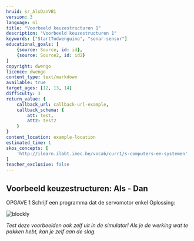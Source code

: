 ```yaml
---
hruid: sr_AlsDanVB1
version: 3
language: nl
title: "Voorbeeld keuzestructuren 1"
description: "Voorbeeld keuzestructuren 1"
keywords: ["StartTodwenguino", "sonar-sensor"]
educational_goals: [
    {source: Source, id: id}, 
    {source: Source2, id: id2}
]
copyright: dwengo
licence: dwengo
content_type: text/markdown
available: true
target_ages: [12, 13, 14]
difficulty: 3
return_value: {
    callback_url: callback-url-example,
    callback_schema: {
        att: test,
        att2: test2
    }
}
content_location: example-location
estimated_time: 1
skos_concepts: [
    'http://ilearn.ilabt.imec.be/vocab/curr1/s-computers-en-systemen'
]
teacher_exclusive: false
---
```


## Voorbeeld keuzestructuren: Als - Dan
OPGAVE 1
Schrijf een programma dat de servomotor enkel 
Oplossing:

![blockly](@learning-object/SRM_Sonar1/nl/3)


*Test deze voorbeelden ook zelf uit in de simulator! Als je de werking wat te pakken hebt, kan je zelf aan de slag.*